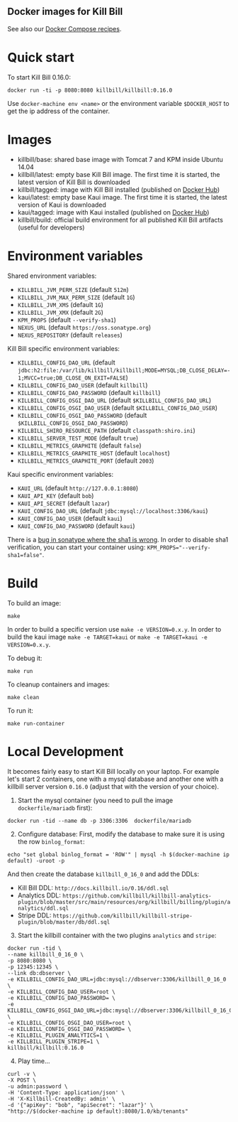 Docker images for Kill Bill
---------------------------

See also our [Docker Compose recipes](https://github.com/killbill/killbill-cloud/tree/master/docker/compose).

Quick start
===========

To start Kill Bill 0.16.0:

```
docker run -ti -p 8080:8080 killbill/killbill:0.16.0
```

Use `docker-machine env <name>` or the environment variable `$DOCKER_HOST` to get the ip address of the container.

Images
======

* killbill/base: shared base image with Tomcat 7 and KPM inside Ubuntu 14.04
* killbill/latest: empty base Kill Bill image. The first time it is started, the latest version of Kill Bill is downloaded
* killbill/tagged: image with Kill Bill installed (published on [Docker Hub](https://hub.docker.com/r/killbill/killbill/))
* kaui/latest: empty base Kaui image. The first time it is started, the latest version of Kaui is downloaded
* kaui/tagged: image with Kaui installed (published on [Docker Hub](https://hub.docker.com/r/killbill/kaui/))
* killbill/build: official build environment for all published Kill Bill artifacts (useful for developers)


Environment variables
=====================

Shared environment variables:

  - `KILLBILL_JVM_PERM_SIZE` (default `512m`)
  - `KILLBILL_JVM_MAX_PERM_SIZE` (default `1G`)
  - `KILLBILL_JVM_XMS` (default `1G`)
  - `KILLBILL_JVM_XMX` (default `2G`)
  - `KPM_PROPS` (default `--verify-sha1`)
  - `NEXUS_URL` (default `https://oss.sonatype.org`)
  - `NEXUS_REPOSITORY` (default `releases`)

Kill Bill specific environment variables:

  - `KILLBILL_CONFIG_DAO_URL` (default `jdbc:h2:file:/var/lib/killbill/killbill;MODE=MYSQL;DB_CLOSE_DELAY=-1;MVCC=true;DB_CLOSE_ON_EXIT=FALSE`)
  - `KILLBILL_CONFIG_DAO_USER` (default `killbill`)
  - `KILLBILL_CONFIG_DAO_PASSWORD` (default `killbill`)
  - `KILLBILL_CONFIG_OSGI_DAO_URL` (default `$KILLBILL_CONFIG_DAO_URL`)
  - `KILLBILL_CONFIG_OSGI_DAO_USER` (default `$KILLBILL_CONFIG_DAO_USER`)
  - `KILLBILL_CONFIG_OSGI_DAO_PASSWORD` (default `$KILLBILL_CONFIG_OSGI_DAO_PASSWORD`)
  - `KILLBILL_SHIRO_RESOURCE_PATH` (default `classpath:shiro.ini`)
  - `KILLBILL_SERVER_TEST_MODE` (default `true`)
  - `KILLBILL_METRICS_GRAPHITE` (default `false`)
  - `KILLBILL_METRICS_GRAPHITE_HOST` (default `localhost`)
  - `KILLBILL_METRICS_GRAPHITE_PORT` (default `2003`)

Kaui specific environment variables:

  - `KAUI_URL` (default `http://127.0.0.1:8080`)
  - `KAUI_API_KEY` (default `bob`)
  - `KAUI_API_SECRET` (default `lazar`)
  - `KAUI_CONFIG_DAO_URL` (default `jdbc:mysql://localhost:3306/kaui`)
  - `KAUI_CONFIG_DAO_USER` (default `kaui`)
  - `KAUI_CONFIG_DAO_PASSWORD` (default `kaui`)

There is a [bug in sonatype where the sha1 is wrong](https://issues.sonatype.org/browse/OSSRH-13936). In order to disable sha1 verification, you can start your container using: `KPM_PROPS="--verify-sha1=false"`.


Build
=====

To build an image:

    make

In order to build a specific version use `make -e VERSION=0.x.y`.
In order to build the kaui image `make -e TARGET=kaui` or  `make -e TARGET=kaui -e VERSION=0.x.y`.

To debug it:

    make run


To cleanup containers and images:

    make clean


To run it:

    make run-container
    
    
Local Development
==================

It becomes fairly easy to start Kill Bill locally on your laptop. For example let's start 2 containers, one with a mysql database and another one with a killbill server version `0.16.0` (adjust that with the version of your choice).

1. Start the mysql container (you need to pull the image `dockerfile/mariadb` first):

  ```
  docker run -tid --name db -p 3306:3306  dockerfile/mariadb
  ```

2. Configure database:
  First, modify the database to make sure it is using the row `binlog_format`:
  ```
  echo "set global binlog_format = 'ROW'" | mysql -h $(docker-machine ip default) -uroot -p
  ```
  And then create the database `killbill_0_16_0` and add the DDLs:

  * Kill Bill DDL: `http://docs.killbill.io/0.16/ddl.sql` 
  * Analytics DDL: `https://github.com/killbill/killbill-analytics-plugin/blob/master/src/main/resources/org/killbill/billing/plugin/analytics/ddl.sql`
  * Stripe DDL: `https://github.com/killbill/killbill-stripe-plugin/blob/master/db/ddl.sql`

3. Start the killbill container with the two plugins `analytics` and `stripe`:

  ```
docker run -tid \
--name killbill_0_16_0 \
-p 8080:8080 \
-p 12345:12345 \
--link db:dbserver \
-e KILLBILL_CONFIG_DAO_URL=jdbc:mysql://dbserver:3306/killbill_0_16_0 \
-e KILLBILL_CONFIG_DAO_USER=root \
-e KILLBILL_CONFIG_DAO_PASSWORD= \
-e KILLBILL_CONFIG_OSGI_DAO_URL=jdbc:mysql://dbserver:3306/killbill_0_16_0 \
-e KILLBILL_CONFIG_OSGI_DAO_USER=root \
-e KILLBILL_CONFIG_OSGI_DAO_PASSWORD= \
-e KILLBILL_PLUGIN_ANALYTICS=1 \
-e KILLBILL_PLUGIN_STRIPE=1 \
killbill/killbill:0.16.0
  ```
4. Play time...

  ```
curl -v \
-X POST \
-u admin:password \
-H 'Content-Type: application/json' \
-H 'X-Killbill-CreatedBy: admin' \
-d '{"apiKey": "bob", "apiSecret": "lazar"}' \
"http://$(docker-machine ip default):8080/1.0/kb/tenants"
  ```

